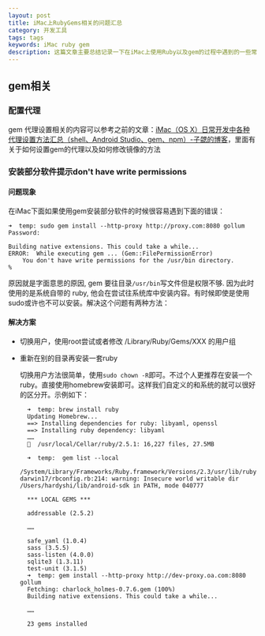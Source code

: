 ```yaml
---
layout: post
title: iMac上RubyGems相关的问题汇总
category: 开发工具
tags: tags
keywords: iMac ruby gem
description: 这篇文章主要总结记录一下在iMac上使用Ruby以及gem的过程中遇到的一些常见问题，免得以后每次去谷歌。
---
```


## gem相关

### 配置代理

gem 代理设置相关的内容可以参考之前的文章：[iMac（OS X）日常开发中各种代理设置方法汇总（shell、Android Studio、gem、npm）-子勰的博客](http://blog.bihe0832.com/proxy.html)，里面有关于如何设置gem的代理以及如何修改镜像的方法

### 安装部分软件提示don't have write permissions

#### 问题现象

在iMac下面如果使用gem安装部分软件的时候很容易遇到下面的错误：
	
	
	➜  temp: sudo gem install --http-proxy http://proxy.com:8080 gollum
	Password:
	
	Building native extensions. This could take a while...
	ERROR:  While executing gem ... (Gem::FilePermissionError)
	    You don't have write permissions for the /usr/bin directory.
	%	
	
原因就是字面意思的原因, gem 要往目录`/usr/bin`写文件但是权限不够. 因为此时使用的是系统自带的 ruby, 他会在尝试往系统库中安装内容。有时候即使是使用sudo或许也不可以安装。解决这个问题有两种方法：

#### 解决方案

- 切换用户，使用root尝试或者修改 /Library/Ruby/Gems/XXX 的用户组

- 重新在别的目录再安装一套ruby

	切换用户方法很简单，使用`sudo chown -R`即可。不过个人更推荐在安装一个ruby。直接使用homebrew安装即可。这样我们自定义的和系统的就可以很好的区分开。示例如下：
	
		➜  temp: brew install ruby
		Updating Homebrew...
		==> Installing dependencies for ruby: libyaml, openssl
		==> Installing ruby dependency: libyaml
		……
		🍺  /usr/local/Cellar/ruby/2.5.1: 16,227 files, 27.5MB
		
		➜  temp:  gem list --local
		/System/Library/Frameworks/Ruby.framework/Versions/2.3/usr/lib/ruby/2.3.0/universal-darwin17/rbconfig.rb:214: warning: Insecure world writable dir /Users/hardyshi/lib/android-sdk in PATH, mode 040777
		
		*** LOCAL GEMS ***
		
		addressable (2.5.2)
		
		……
		
		safe_yaml (1.0.4)
		sass (3.5.5)
		sass-listen (4.0.0)
		sqlite3 (1.3.11)
		test-unit (3.1.5)
		➜  temp: gem install --http-proxy http://dev-proxy.oa.com:8080 gollum
		Fetching: charlock_holmes-0.7.6.gem (100%)
		Building native extensions. This could take a while...
		
		……
		
		23 gems installed



